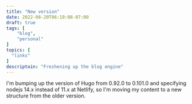 ```yaml
---
title: "New version"
date: 2022-08-20T06:19:08-07:00
draft: true
tags: [
    "blog",
    "personal"  
]
topics: [
  "links"
]
descriptoin: "Freshening up the blog engine"
---
```


I'm bumping up the version of Hugo from 0.92.0 to 0.101.0 and specifying nodejs 14.x instead of 11.x at Netlify, so I'm moving my content to a new structure from the older version.
